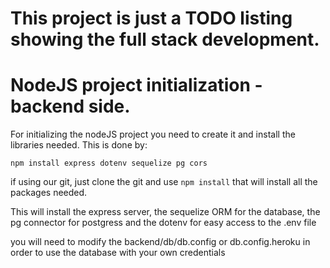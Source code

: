 # This project is just a TODO listing showing the full stack development.

# NodeJS project initialization - backend side.

For initializing the nodeJS project you need to create it and install the libraries needed.
This is done by:

`npm install express dotenv sequelize pg cors`

if using our git, just clone the git and use `npm install` that will install all the packages needed.

This will install the express server, the sequelize ORM for the database, the pg connector for postgress and the dotenv for easy access to the .env file

you will need to modify the backend/db/db.config or db.config.heroku in order to use the database with your own credentials